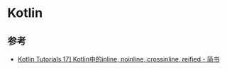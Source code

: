 # Kotlin

## 参考

- [Kotlin Tutorials 17\] Kotlin中的inline, noinline, crossinline, reified - 简书](https://www.jianshu.com/p/76a0e4990785)

